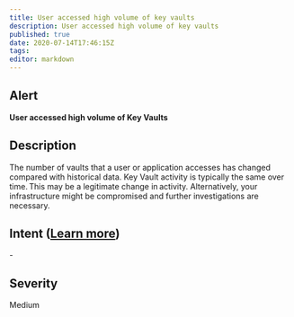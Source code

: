```yaml
---
title: User accessed high volume of key vaults
description: User accessed high volume of key vaults
published: true
date: 2020-07-14T17:46:15Z
tags:
editor: markdown
---
```


## Alert
**User accessed high volume of Key Vaults**

## Description
The number of vaults that a user or application accesses has changed compared with historical data. Key Vault activity is typically the same over time. This may be a legitimate change in activity. Alternatively, your infrastructure might be compromised and further investigations are necessary.

## Intent ([Learn more](/public/security/alerts/intentions.md))
\-

## Severity
Medium




